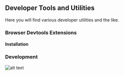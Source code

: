 ## Developer Tools and Utilities ##

Here you will find various developer utilities and the like.


### Browser Devtools Extensions ###
#### Installation ####
### Development ####

![alt text](DectoolsExtensions.png "Devtools Extension Setup")


